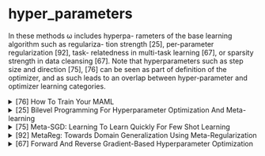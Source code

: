 # hyper_parameters

In these methods ω includes hyperpa- rameters of the base learning algorithm such as regulariza- tion strength [25], per-parameter regularization [92], task- relatedness in multi-task learning [67], or sparsity strength in data cleansing [67]. Note that hyperparameters such as step size and direction [75], [76] can be seen as part of definition of the optimizer, and as such leads to an overlap between hyper-parameter and optimizer learning categories.
<!-- REFERENCE -->


<details>
<summary>[76] How To Train Your MAML</summary>
<br>
<!-- (how_to_train_your_maml.md) -->

# how_to_train_your_maml.md
## What?
- Research the practical training techniques help training MAML more effective
## Why?
Disadvantage of original MAML:
- Training Instability: lack of any skip connections
- Second Order Derivative cost
- Absence of Batch Normalization Statistic Accumulation
- Shared (across step) Batch Normalization Bias
- Shared Inner Loop (across step and across parameter) Learning Rate
- Fixed Outer Loop Learning Rate
## How?
Handle these above problem:
- Gradient Instability → Multi-Step Loss Optimization (MSL): propose minimizing the target set loss computed by the base-network after every step towards a support set task,
the loss minimized is a weighted sum of the target set losses after every support set loss update, employ an annealed weighting for the per step losses.

<img src="https://render.githubusercontent.com/render/math?math=\theta=\theta-\beta \nabla_{\theta} \sum_{b=1}^{B} \sum_{i=0}^{N} v_{i} \mathcal{L}_{T_{b}}\left(f_{\theta_{i}^{b}}\right)">

- Second Order Derivative Cost → Derivative-Order Annealing (DA): propose to anneal the derivative-order as training progresses. More specifically, we propose to use first-order gradients for the first 50 epochs of the training phase, and to then switch to second-order gradients for the remainder of the training phase
Using first-order before starting to use second-order derivatives can be used as a strong pretraining method that learns parameters less likely to produce gradient explosion/diminishment issues.
- Absence of Batch Normalization Statistic Accumulation → Per-Step Batch Normalization Running Statistics (BNRS): instantiate N (where N is the total number of inner-loop update steps) sets of running mean and running standard deviation for each batch normalization layer in the network and update the running statistics respectively with the steps being taken during the optimization. The per-step batch normalization methodology should speed up optimization of MAML whilst potentially improving generalization performance

- Shared (across step) Batch Normalization Bias → Per-Step Batch Normalization Weights and Biases (BNWB): batch normalization will learn biases specific to the feature distributions seen at each set, which should increase convergence speed, stability and generalization performance.

- Shared Inner Loop Learning Rate (across step and across parameter) → Learning Per-Layer Per-Step Learning Rates and Gradient Directions (LSLR): we propose, learning a learning rate and direction for each layer in the network as well as learning different learning rates for each adaptation of the base-network as it takes steps

- Fixed Outer Loop Learning Rate → Cosine Annealing of Meta-Optimizer Learning Rate (CA): we propose applying the cosine annealing scheduling on the meta-model’s optimizer (i.e. the meta-optimizer)

## Results? (What did they find?)
- State of the art results, each of above techniques do improve the results
- Use validation set to get better results: ensemble of the top 3 performing per-epoch-models on the validation set were applied on the test set
## Ideas to improve?
Apply these technique when train modifications of MAML

<!-- REFERENCE -->


[How To Train Your MAML](../papers/how_to_train_your_maml.md)

</details>



<details>
<summary>[25] Bilevel Programming For Hyperparameter Optimization And Meta-learning</summary>
<br>
<!-- (bilevel_programming_for_hyperparameter_optimization_and_meta_learning.md) -->

# bilevel_programming_for_hyperparameter_optimization_and_meta_learning.md

<!-- REFERENCE -->


[Bilevel Programming For Hyperparameter Optimization And Meta-learning](../papers/bilevel_programming_for_hyperparameter_optimization_and_meta_learning.md)

</details>



<details>
<summary>[75] Meta-SGD: Learning To Learn Quickly For Few Shot Learning</summary>
<br>
<!-- (meta_sgd_learning_to_learn_quickly_for_few_shot_learning.md) -->

# meta_sgd_learning_to_learn_quickly_for_few_shot_learning.md
## What?
- Propose a methods that can learn to update the MAML more efficient, such as: directions and learning rates
## Why?
- MAML is using the same learning rate for all parameters -> slow convergence, not accurate
## How?
- Using one learning rate for each parameter, these learning rates can be learned by meta-learner.
![alt text](../images/meta_sgd.png)
## Results? (What did they find?)
- Better performance, because of learning learning rate value and direction
## Ideas to improve?
- arbitrary function with learning rate, i.e: 
<img src="https://render.githubusercontent.com/render/math?math=\theta' = \theta - f(\Delta L)">

f is an arbitrary function such as neutral network, it is not mathematically theory, but let's try. 
<!-- REFERENCE -->


[Meta-SGD: Learning To Learn Quickly For Few Shot Learning](../papers/meta_sgd_learning_to_learn_quickly_for_few_shot_learning.md)

</details>



<details>
<summary>[92] MetaReg: Towards Domain Generalization Using Meta-Regularization</summary>
<br>
<!-- (metareg_towards_domain_generalization_using_meta_regularization.md) -->

# metareg_towards_domain_generalization_using_meta_regularization.md

<!-- REFERENCE -->


[MetaReg: Towards Domain Generalization Using Meta-Regularization](../papers/metareg_towards_domain_generalization_using_meta_regularization.md)

</details>



<details>
<summary>[67] Forward And Reverse Gradient-Based Hyperparameter Optimization</summary>
<br>
<!-- (forward_and_reverse_gradient_based_hyperparameter_optimization.md) -->

# forward_and_reverse_gradient_based_hyperparameter_optimization.md

<!-- REFERENCE -->


[Forward And Reverse Gradient-Based Hyperparameter Optimization](../papers/forward_and_reverse_gradient_based_hyperparameter_optimization.md)

</details>

